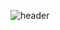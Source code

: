 ![header](https://capsule-render.vercel.app/api?type=wave&color=auto&height=300&section=header&text=Model&fontSize=90)

